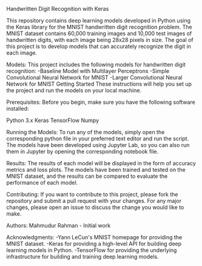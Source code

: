 Handwritten Digit Recognition with Keras

This repository contains deep learning models developed in Python using the Keras library for the MNIST handwritten digit recognition problem. The MNIST dataset contains 60,000 training images and 10,000 test images of handwritten digits, with each image being 28x28 pixels in size. The goal of this project is to develop models that can accurately recognize the digit in each image.

Models:
This project includes the following models for handwritten digit recognition:
-Baseline Model with Multilayer Perceptrons
-Simple Convolutional Neural Network for MNIST
-Larger Convolutional Neural Network for MNIST
Getting Started
These instructions will help you set up the project and run the models on your local machine.

Prerequisites:
Before you begin, make sure you have the following software installed:

Python 3.x
Keras
TensorFlow
Numpy

Running the Models:
To run any of the models, simply open the corresponding python file in your preferred text editor and run the script. The models have been developed using Jupyter Lab, so you can also run them in Jupyter by opening the corresponding notebook file.

Results:
The results of each model will be displayed in the form of accuracy metrics and loss plots. The models have been trained and tested on the MNIST dataset, and the results can be compared to evaluate the performance of each model.

Contributing:
If you want to contribute to this project, please fork the repository and submit a pull request with your changes. For any major changes, please open an issue to discuss the change you would like to make.

Authors:
Mahmudur Rahman - Initial work

Acknowledgments:
-Yann LeCun's MNIST homepage for providing the MNIST dataset.
-Keras for providing a high-level API for building deep learning models in Python.
-TensorFlow for providing the underlying infrastructure for building and training deep learning models.





